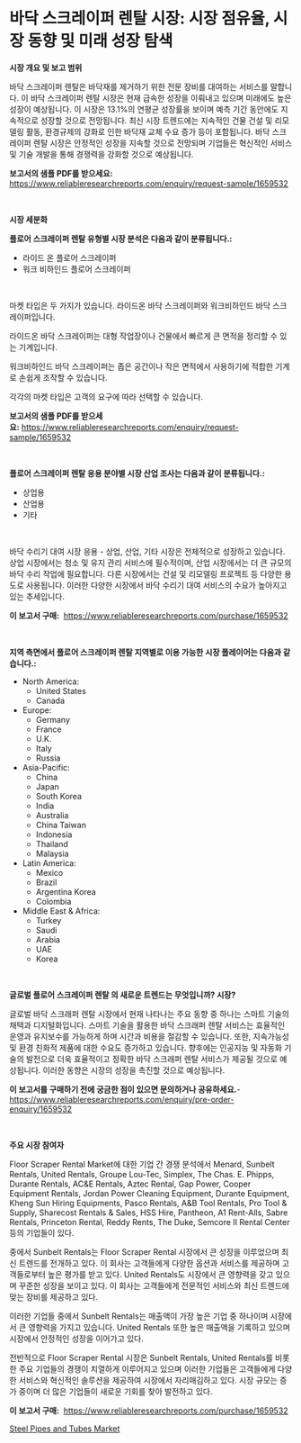 <p><h1>바닥 스크레이퍼 렌탈 시장: 시장 점유율, 시장 동향 및 미래 성장 탐색</h1></p><p><strong>시장 개요 및 보고 범위</strong></p>
<p><p>바닥 스크레이퍼 렌탈은 바닥재를 제거하기 위한 전문 장비를 대여하는 서비스를 말합니다. 이 바닥 스크레이퍼 렌탈 시장은 현재 급속한 성장을 이뤄내고 있으며 미래에도 높은 성장이 예상됩니다. 이 시장은 13.1%의 연평균 성장률을 보이며 예측 기간 동안에도 지속적으로 성장할 것으로 전망됩니다. 최신 시장 트렌드에는 지속적인 건물 건설 및 리모델링 활동, 환경규제의 강화로 인한 바닥재 교체 수요 증가 등이 포함됩니다. 바닥 스크레이퍼 렌탈 시장은 안정적인 성장을 지속할 것으로 전망되며 기업들은 혁신적인 서비스 및 기술 개발을 통해 경쟁력을 강화할 것으로 예상됩니다.</p></p>
<p><strong>보고서의 샘플 PDF를 받으세요:</strong> <a href="https://www.reliableresearchreports.com/enquiry/request-sample/1659532">https://www.reliableresearchreports.com/enquiry/request-sample/1659532</a></p>
<p>&nbsp;</p>
<p><strong>시장 세분화</strong></p>
<p><strong>플로어 스크레이퍼 렌탈 유형별 시장 분석은 다음과 같이 분류됩니다.:</strong></p>
<p><ul><li>라이드 온 플로어 스크레이퍼</li><li>워크 비하인드 플로어 스크레이퍼</li></ul></p>
<p>&nbsp;</p>
<p><p>마켓 타입은 두 가지가 있습니다. 라이드온 바닥 스크레이퍼와 워크비하인드 바닥 스크레이퍼입니다. </p><p>라이드온 바닥 스크레이퍼는 대형 작업장이나 건물에서 빠르게 큰 면적을 정리할 수 있는 기계입니다. </p><p>워크비하인드 바닥 스크레이퍼는 좁은 공간이나 작은 면적에서 사용하기에 적합한 기계로 손쉽게 조작할 수 있습니다. </p><p>각각의 마켓 타입은 고객의 요구에 따라 선택할 수 있습니다.</p></p>
<p><strong>보고서의 샘플 PDF를 받으세요:</strong>&nbsp;<a href="https://www.reliableresearchreports.com/enquiry/request-sample/1659532">https://www.reliableresearchreports.com/enquiry/request-sample/1659532</a></p>
<p>&nbsp;</p>
<p><strong> 플로어 스크레이퍼 렌탈 응용 분야별 시장 산업 조사는 다음과 같이 분류됩니다.:</strong></p>
<p><ul><li>상업용</li><li>산업용</li><li>기타</li></ul></p>
<p>&nbsp;</p>
<p><p>바닥 수리기 대여 시장 응용 - 상업, 산업, 기타 시장은 전체적으로 성장하고 있습니다. 상업 시장에서는 청소 및 유지 관리 서비스에 필수적이며, 산업 시장에서는 더 큰 규모의 바닥 수리 작업에 필요합니다. 다른 시장에서는 건설 및 리모델링 프로젝트 등 다양한 용도로 사용됩니다. 이러한 다양한 시장에서 바닥 수리기 대여 서비스의 수요가 높아지고 있는 추세입니다.</p></p>
<p><strong>이 보고서 구매:</strong>&nbsp; <a href="https://www.reliableresearchreports.com/purchase/1659532">https://www.reliableresearchreports.com/purchase/1659532</a></p>
<p>&nbsp;</p>
<p><strong>지역 측면에서 플로어 스크레이퍼 렌탈 지역별로 이용 가능한 시장 플레이어는 다음과 같습니다.:</strong></p>
<p><ul>
    <li>
        North America:
        <ul>
            <li>United States</li>
            <li>Canada</li>
        </ul>
    </li>
    <li>
        Europe:
        <ul>
            <li>Germany</li>
            <li>France</li>
            <li>U.K.</li>
            <li>Italy</li>
            <li>Russia</li>
        </ul>
    </li>
    <li>
        Asia-Pacific:
        <ul>
            <li>China</li>
            <li>Japan</li>
            <li>South Korea</li>
            <li>India</li>
            <li>Australia</li>
            <li>China Taiwan</li>
            <li>Indonesia</li>
            <li>Thailand</li>
            <li>Malaysia</li>
        </ul>
    </li>
    <li>
        Latin America:
        <ul>
            <li>Mexico</li>
            <li>Brazil</li>
            <li>Argentina Korea</li>
            <li>Colombia</li>
        </ul>
    </li>
    <li>
        Middle East & Africa:
        <ul>
            <li>Turkey</li>
            <li>Saudi</li>
            <li>Arabia</li>
            <li>UAE</li>
            <li>Korea</li>
        </ul>
    </li>
    </ul></p>
<p>&nbsp;</p>
<p><strong>글로벌 플로어 스크레이퍼 렌탈 의 새로운 트렌드는 무엇입니까? 시장?</strong></p>
<p><p>글로벌 바닥 스크래퍼 렌탈 시장에서 현재 나타나는 주요 동향 중 하나는 스마트 기술의 채택과 디지털화입니다. 스마트 기술을 활용한 바닥 스크래퍼 렌탈 서비스는 효율적인 운영과 유지보수를 가능하게 하며 시간과 비용을 절감할 수 있습니다. 또한, 지속가능성 및 환경 친화적 제품에 대한 수요도 증가하고 있습니다. 향후에는 인공지능 및 자동화 기술의 발전으로 더욱 효율적이고 정확한 바닥 스크래퍼 렌탈 서비스가 제공될 것으로 예상됩니다. 이러한 동향은 시장의 성장을 촉진할 것으로 예상됩니다.</p></p>
<p><strong>이 보고서를 구매하기 전에 궁금한 점이 있으면 문의하거나 공유하세요.</strong>- <a href="https://www.reliableresearchreports.com/enquiry/pre-order-enquiry/1659532">https://www.reliableresearchreports.com/enquiry/pre-order-enquiry/1659532</a></p>
<p>&nbsp;</p>
<p><strong>주요 시장 참여자</strong></p>
<p><p>Floor Scraper Rental Market에 대한 기업 간 경쟁 분석에서 Menard, Sunbelt Rentals, United Rentals, Groupe Lou-Tec, Simplex, The Chas. E. Phipps, Durante Rentals, AC&E Rentals, Aztec Rental, Gap Power, Cooper Equipment Rentals, Jordan Power Cleaning Equipment, Durante Equipment, Kheng Sun Hiring Equipments, Pasco Rentals, A&B Tool Rentals, Pro Tool & Supply, Sharecost Rentals & Sales, HSS Hire, Pantheon, A1 Rent-Alls, Sabre Rentals, Princeton Rental, Reddy Rents, The Duke, Semcore II Rental Center 등의 기업들이 있다. </p><p>중에서 Sunbelt Rentals는 Floor Scraper Rental 시장에서 큰 성장을 이루었으며 최신 트렌드를 전개하고 있다. 이 회사는 고객들에게 다양한 옵션과 서비스를 제공하며 고객들로부터 높은 평가를 받고 있다. United Rentals도 시장에서 큰 영향력을 갖고 있으며 꾸준한 성장을 보이고 있다. 이 회사는 고객들에게 전문적인 서비스와 최신 트렌드에 맞는 장비를 제공하고 있다.</p><p>이러한 기업들 중에서 Sunbelt Rentals는 매출액이 가장 높은 기업 중 하나이며 시장에서 큰 영향력을 가지고 있습니다. United Rentals 또한 높은 매출액을 기록하고 있으며 시장에서 안정적인 성장을 이어가고 있다.</p><p>전반적으로 Floor Scraper Rental 시장은 Sunbelt Rentals, United Rentals를 비롯한 주요 기업들의 경쟁이 치열하게 이루어지고 있으며 이러한 기업들은 고객들에게 다양한 서비스와 혁신적인 솔루션을 제공하여 시장에서 자리매김하고 있다. 시장 규모는 증가 중이며 더 많은 기업들이 새로운 기회를 찾아 발전하고 있다.</p></p>
<p><strong>이 보고서 구매:</strong>&nbsp;&nbsp;<a href="https://www.reliableresearchreports.com/purchase/1659532">https://www.reliableresearchreports.com/purchase/1659532</a></p>
<p><p><a href="https://fearless-okapi-6c8.notion.site/Steel-Pipes-and-Tubes-Market-Size-Market-Trends-and-Growth-Outlook-forecasted-for-period-from-2024-ec168db4e6874e8d86f943df943899ac">Steel Pipes and Tubes Market</a></p></p>
